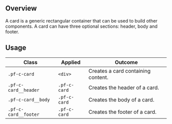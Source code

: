 ## Overview

A card is a generic rectangular container that can be used to build other components. A card can have three optional sections: header, body and footer.

## Usage

| Class                | Applied     | Outcome                                                                                                                                                                              |
| -------------------- | ----------- | ------------------------------------------------------------------------------------------------------------------------------------------------------------------------------------ |
| `.pf-c-card`          | `<div>`     | Creates a card containing content.                                                                                                                                                     |
| `.pf-c-card__header`          | `.pf-c-card`     | Creates the header of a card.                                                                                                                                                     |
| `.pf-c-card__body`          | `.pf-c-card`     | Creates the body of a card.                                                                                                                                                 |
| `.pf-c-card__footer`          | `.pf-c-card`     | Creates the footer of a card.                                                                                                                                                     |
